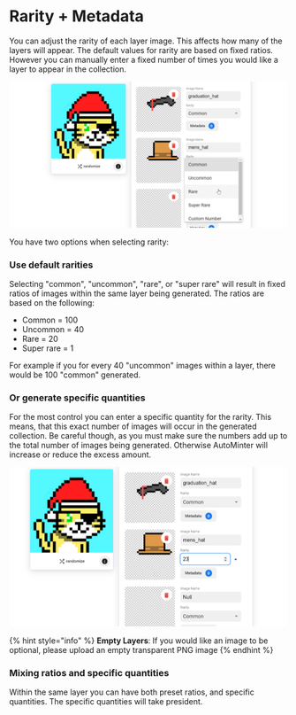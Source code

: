 # Rarity + Metadata

You can adjust the rarity of each layer image. This affects how many of the layers will appear. The default values for rarity are based on fixed ratios. However you can manually enter a fixed number of times you would like a layer to appear in the collection.

![](<../.gitbook/assets/image (7).png>)

You have two options when selecting rarity:

### Use default rarities

Selecting "common", "uncommon", "rare", or "super rare" will result in fixed ratios of images within the same layer being generated. The ratios are based on the following:

* Common = 100
* Uncommon = 40
* Rare = 20
* Super rare = 1

For example if you for every 40 "uncommon" images within a layer, there would be 100 "common" generated.&#x20;

### Or generate specific quantities

For the most control you can enter a specific quantity for the rarity. This means, that this exact number of images will occur in the generated collection. Be careful though, as you must make sure the numbers add up to the total number of images being generated. Otherwise AutoMinter will increase or reduce the excess amount.

![](<../.gitbook/assets/image (4).png>)



{% hint style="info" %}
**Empty Layers**: If you would like an image to be optional, please upload an empty transparent PNG image
{% endhint %}

### Mixing ratios and specific quantities

Within the same layer you can have both preset ratios, and specific quantities. The specific quantities will take president.
